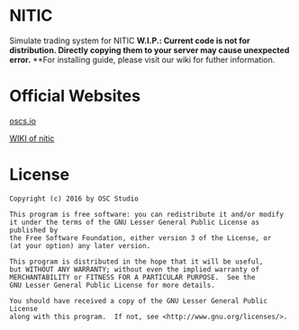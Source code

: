 # NITIC

Simulate trading system for NITIC
**W.I.P.: Current code is not for distribution. Directly copying them to your server may cause unexpected error.**
**For installing guide, please visit our wiki for futher information.

# Official Websites
[oscs.io](http://oscs.io)

[WIKI of nitic](http://wiki.oscs.io/w/Nitic)

# License

	Copyright (c) 2016 by OSC Studio
	
	This program is free software: you can redistribute it and/or modify
	it under the terms of the GNU Lesser General Public License as published by
	the Free Software Foundation, either version 3 of the License, or
	(at your option) any later version.

	This program is distributed in the hope that it will be useful,
	but WITHOUT ANY WARRANTY; without even the implied warranty of
	MERCHANTABILITY or FITNESS FOR A PARTICULAR PURPOSE.  See the
	GNU Lesser General Public License for more details.

	You should have received a copy of the GNU Lesser General Public License
	along with this program.  If not, see <http://www.gnu.org/licenses/>.




	
